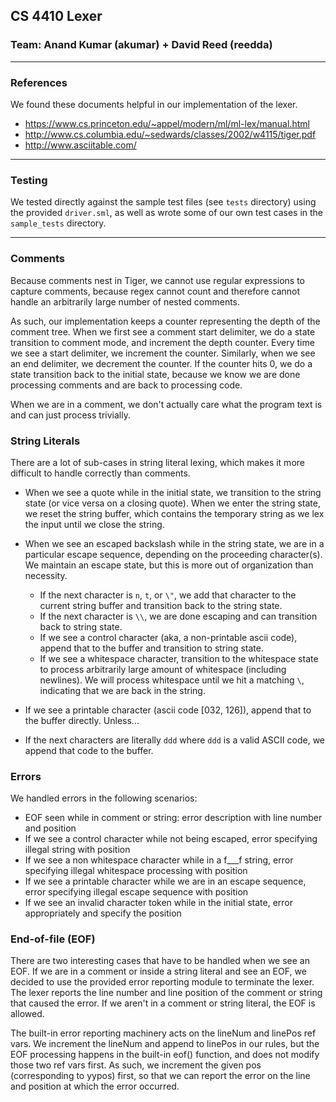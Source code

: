 ## CS 4410 Lexer
### Team: Anand Kumar (akumar) + David Reed (reedda)

---

### References

We found these documents helpful in our implementation of the lexer.
* https://www.cs.princeton.edu/~appel/modern/ml/ml-lex/manual.html
* http://www.cs.columbia.edu/~sedwards/classes/2002/w4115/tiger.pdf
* http://www.asciitable.com/

---
### Testing

We tested directly against the sample test files (see `tests` directory) using
the provided `driver.sml`, as well as wrote some of our own test cases in the
`sample_tests` directory.

---

### Comments
Because comments nest in Tiger, we cannot use regular expressions to capture
comments, because regex cannot count and therefore cannot handle an arbitrarily
large number of nested comments.

As such, our implementation keeps a counter representing the depth of the comment
tree. When we first see a comment start delimiter, we do a state transition to
comment mode, and increment the depth counter. Every time we see a start delimiter,
we increment the counter. Similarly, when we see an end delimiter, we decrement
the counter. If the counter hits 0, we do a state transition back to the initial
state, because we know we are done processing comments and are back to processing
code.

When we are in a comment, we don't actually care what the program text is and can
just process trivially.

### String Literals
There are a lot of sub-cases in string literal lexing, which makes it more difficult
to handle correctly than comments.

* When we see a quote while in the initial state, we transition to the string state (or vice versa on a closing quote). When we
enter the string state, we reset the string buffer, which contains the temporary string as we lex the input until we close the string.

* When we see an escaped backslash while in the string state, we are in a particular escape sequence, depending on the proceeding character(s). We maintain an escape state, but this is more out of organization than necessity.
  * If the next character is `n`, `t`, or `\"`, we add that character to the current string buffer and transition back to the string state.
  * If the next character is `\\`, we are done escaping and can transition back to string state.
  * If we see a control character (aka, a non-printable ascii code), append that to the buffer and transition to string state.
  * If we see a whitespace character, transition to the whitespace state to process arbitrarily large amount of whitespace (including newlines). We will process whitespace until we hit a matching `\`, indicating that we are back in the string.

* If we see a printable character (ascii code [032, 126]), append that to the buffer directly. Unless...
* If the next characters are literally `ddd` where `ddd` is a valid ASCII code, we append that code to the buffer.

### Errors
We handled errors in the following scenarios:

* EOF seen while in comment or string: error description with line number and position
* If we see a control character while not being escaped, error specifying illegal string with position
* If we see a non whitespace character while in a f___f string, error specifying illegal whitespace processing with position
* If we see a printable character while we are in an escape sequence, error specifying illegal escape sequence with position
* If we see an invalid character token while in the initial state, error appropriately and specify the position

### End-of-file (EOF)
There are two interesting cases that have to be handled when we see an EOF. If
we are in a comment or inside a string literal and see an EOF, we decided to use
the provided error reporting module to terminate the lexer. The lexer reports
the line number and line position of the comment or string that caused the error.
If we aren't in a comment or string literal, the EOF is allowed.

The built-in error reporting machinery acts on the lineNum and linePos ref vars. We increment the lineNum
and append to linePos in our rules, but the EOF processing happens in the built-in eof() function, and
does not modify those two ref vars first. As such, we increment the given pos (corresponding to yypos) first,
so that we can report the error on the line and position at which the error occurred.
